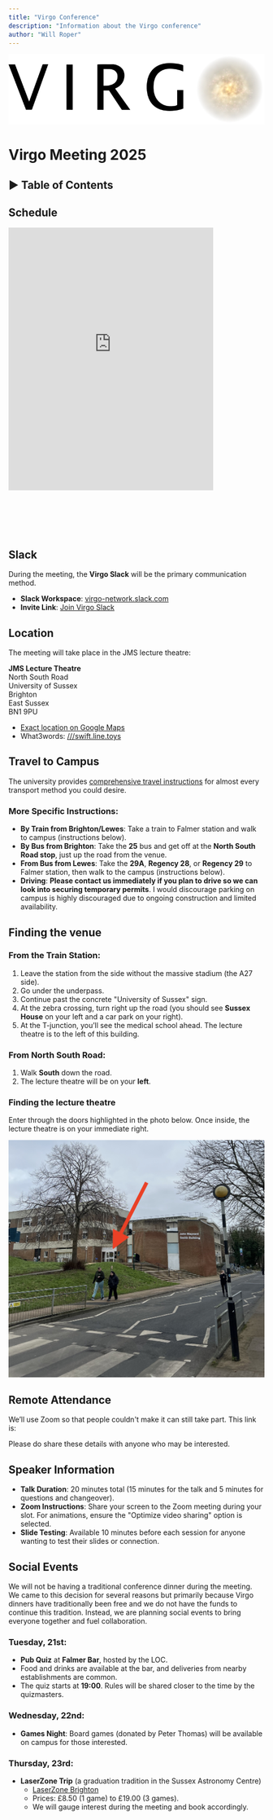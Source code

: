 ```yaml
---
title: "Virgo Conference"
description: "Information about the Virgo conference"
author: "Will Roper"
---
```


<p align="center">
  <img class="conference-logo" src="/assets/images/virgo-logo.png" alt="Virgo Consortiuum Logo">
</p>

# Virgo Meeting 2025

<h2 onclick="toggleToc()" style="cursor: pointer;">
    ▶ Table of Contents
</h2>
<div id="toc-container" style="display: none;"></div>

<script>
function toggleToc() {
    var toc = document.getElementById("toc-container");
    var heading = event.target;
    if (toc.style.display === "none") {
        toc.style.display = "block";
        heading.innerHTML = "▼ Table of Contents";
    } else {
        toc.style.display = "none";
        heading.innerHTML = "▶ Table of Contents";
    }
}

// Auto-generate the Table of Contents
document.addEventListener("DOMContentLoaded", function () {
    var tocContainer = document.getElementById("toc-container");
    var headers = document.querySelectorAll("h2"); // Select only h2 headers
    var tocList = "<ul>";

    headers.forEach(function (header) {
        if (header.innerText.includes("Table of Contents")) return; // Ignore TOC itself
        var title = header.innerText;
        var id = title.toLowerCase().replace(/\s+/g, "-").replace(/[^a-z0-9\-]/g, "");
        header.id = id; // Assign an ID dynamically
        tocList += `<li><a href="#${id}">${title}</a></li>`;
    });

    tocList += "</ul>";
    tocContainer.innerHTML = tocList;
});
</script>

## Schedule

<style>
    .spreadsheet-container {
        width: 100%;
        max-width: 1000px;
        height: 600px;
        margin: auto;
        overflow: hidden;
        display: flex;
        justify-content: center;
        align-items: center;
    }
    .spreadsheet-container iframe {
        transform: scale(0.8); /* Scale down */
        transform-origin: top left;
        width: 120%; /* Compensate for scaling */
        height: 120%;
        border: none;
    }
</style>

<div class="spreadsheet-container">
    <iframe src="https://docs.google.com/spreadsheets/d/e/2PACX-1vSHSaH0Ea2GOTSLVIhTcmQ3pG8LPb5WOQvBtnp6ndPM2k2UsFJL0SRAdJzW2Hxop7w_puLGwn08vtZc/pubhtml?gid=377391167&amp;single=true&amp;widget=true&amp;headers=false"></iframe>
</div>

## Slack

During the meeting, the **Virgo Slack** will be the primary communication method.

- **Slack Workspace**: [virgo-network.slack.com](https://virgo-network.slack.com)
- **Invite Link**: [Join Virgo Slack](https://join.slack.com/t/virgo-network/shared_invite/zt-2vr4utc5v-rYKN5hRItGd8HiDW~XSvAQ)

## Location

The meeting will take place in the JMS lecture theatre:

**JMS Lecture Theatre**  
North South Road  
University of Sussex  
Brighton  
East Sussex  
BN1 9PU

- [Exact location on Google Maps](https://maps.app.goo.gl/diqi6afjvupVqF5o8)
- What3words: [///swift.line.toys](https://w3w.co/swift.line.toys)

## Travel to Campus

The university provides [comprehensive travel instructions](https://www.sussex.ac.uk/about/directions) for almost every transport method you could desire.

### More Specific Instructions:

- **By Train from Brighton/Lewes**: Take a train to Falmer station and walk to campus (instructions below).
- **By Bus from Brighton**: Take the **25** bus and get off at the **North South Road stop**, just up the road from the venue.
- **From Bus from Lewes**: Take the **29A**, **Regency 28**, or **Regency 29** to Falmer station, then walk to the campus (instructions below).
- **Driving**: **Please contact us immediately if you plan to drive so we can look into securing temporary permits**. I would discourage parking on campus is highly discouraged due to ongoing construction and limited availability.

## Finding the venue

### From the Train Station:

1. Leave the station from the side without the massive stadium (the A27 side).
2. Go under the underpass.
3. Continue past the concrete "University of Sussex" sign.
4. At the zebra crossing, turn right up the road (you should see **Sussex House** on your left and a car park on your right).
5. At the T-junction, you’ll see the medical school ahead. The lecture theatre is to the left of this building.

### From North South Road:

1. Walk **South** down the road.
2. The lecture theatre will be on your **left**.

### Finding the lecture theatre

Enter through the doors highlighted in the photo below. Once inside, the lecture theatre is on your immediate right.

<p align="center">
  <img class="jms" src="/assets/images/IMG_1331.jpeg" alt="JMS Lecture Theatre">
</p>

## Remote Attendance

We’ll use Zoom so that people couldn't make it can still take part. This link is:

Please do share these details with anyone who may be interested.

## Speaker Information

- **Talk Duration**: 20 minutes total (15 minutes for the talk and 5 minutes for questions and changeover).
- **Zoom Instructions**: Share your screen to the Zoom meeting during your slot. For animations, ensure the "Optimize video sharing" option is selected.
- **Slide Testing**: Available 10 minutes before each session for anyone wanting to test their slides or connection.

## Social Events

We will not be having a traditional conference dinner during the meeting. We came to this decision for several reasons but primarily because Virgo dinners have traditionally been free and we do not have the funds to continue this tradition. Instead, we are planning social events to bring everyone together and fuel collaboration.

### Tuesday, 21st:

- **Pub Quiz** at **Falmer Bar**, hosted by the LOC.
- Food and drinks are available at the bar, and deliveries from nearby establishments are common.
- The quiz starts at **19:00**. Rules will be shared closer to the time by the quizmasters.

### Wednesday, 22nd:

- **Games Night**: Board games (donated by Peter Thomas) will be available on campus for those interested.

### Thursday, 23rd:

- **LaserZone Trip** (a graduation tradition in the Sussex Astronomy Centre)
  - [LaserZone Brighton](https://www.laserzone.co.uk/brighton/)
  - Prices: £8.50 (1 game) to £19.00 (3 games).
  - We will gauge interest during the meeting and book accordingly.
